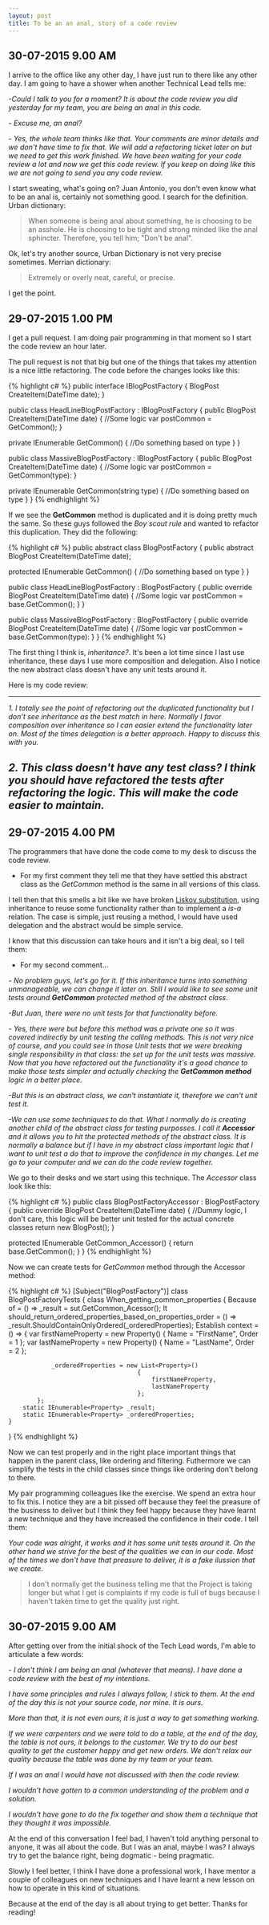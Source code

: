 ```yaml
---
layout: post
title: To be an an anal, story of a code review
---
```


## 30-07-2015 9.00 AM 

I arrive to the office like any other day, I have just run to there like any other day. I am going to have a shower when another Technical Lead tells me:

_-Could I talk to you for a moment? It is about the code review you did yesterday for my team, you are being an anal in this code._

_- Excuse me, an anal?_

_- Yes, the whole team thinks like that. Your comments are minor details and we don't have time to fix that. We will add a refactoring ticket later on but we need to get this work finished. We have been waiting for your code review a lot and now we get this code review. If you keep on doing like this we are not going to send you any code review._

I start sweating, what's going on? Juan Antonio, you don't even know what to be an anal is, certainly not something good.
I search for the definition. Urban dictionary:

> When someone is being anal about something, he is choosing to be an asshole. He is choosing to be tight and strong minded like the anal sphincter. Therefore, you tell him; "Don't be anal".

Ok, let's try another source, Urban Dictionary is not very precise sometimes. Merrian dictionary:

> Extremely or overly neat, careful, or precise.

I get the point.

## 29-07-2015 1.00 PM 

I get a pull request. I am doing pair programming in that moment so I start the code review an hour later. 

The pull request is not that big but one of the things that takes my attention is a nice little refactoring. The code before the changes looks like this:

{% highlight c# %}
public interface IBlogPostFactory
{
  BlogPost CreateItem(DateTime date);
}

public class HeadLineBlogPostFactory : IBlogPostFactory
{
  public BlogPost CreateItem(DateTime date)
  {
    //Some logic
    var postCommon = GetCommon();
  }
  
  private IEnumerable<Properties> GetCommon()
  {
    //Do something based on type
  }
}

public class MassiveBlogPostFactory : IBlogPostFactory
{
  public BlogPost CreateItem(DateTime date)
  {
    //Some logic
    var postCommon = GetCommon(type):
  }
  
  private IEnumerable<Properties> GetCommon(string type)
  {
    //Do something based on type
  }
}
{% endhighlight %}

If we see the **GetCommon** method is duplicated and it is doing pretty much the same. So these guys followed the *Boy scout rule* and wanted to refactor this duplication. They did the following:

{% highlight c# %}
public abstract class BlogPostFactory
{
  public abstract BlogPost CreateItem(DateTime date);
  
  protected IEnumerable<Properties> GetCommon()
  {
    //Do something based on type
  }
}

public class HeadLineBlogPostFactory : BlogPostFactory
{
  public override BlogPost CreateItem(DateTime date)
  {
    //Some logic
    var postCommon = base.GetCommon();
  }
}

public class MassiveBlogPostFactory : BlogPostFactory
{
  public override BlogPost CreateItem(DateTime date)
  {
    //Some logic
    var postCommon = base.GetCommon(type):
  }
}
{% endhighlight %}

The first thing I think is, *inheritance?*. It's been a lot time since I last use inheritance, these days I use more composition and delegation. Also I notice the new abstract class doesn't have any unit tests around it.

Here is my code review:

----
_1. I totally see the point of refactoring out the duplicated functionality but I don't see inheritance as the best match in here. Normally I favor composition over inheritance so I can easier extend the functionality later on. Most of the times delegation is a better approach. Happy to discuss this with you._

_2. This class doesn't have any test class? I think you should have refactored the tests after refactoring the logic. This will make the code easier to maintain._
----

## 29-07-2015 4.00 PM 

The programmers that have done the code come to my desk to discuss the code review.

+ For my first comment they tell me that they have settled this abstract class as the *GetCommon* method is the same in all versions of this class. 

I tell then that this smells a bit like we have broken [Liskov substitution](http://javflores.github.io/NDC-Oslo-CoreSoftwareDesignPrinciples-Second-Part/), using inheritance to reuse some functionality rather than to implement a *is-a* relation. The case is simple, just reusing a method, I would have used delegation and the abstract would be simple service. 

I know that this discussion can take hours and it isn't a big deal, so I tell them: 

+ For my second comment...

_- No problem guys, let's go for it. If this inheritance turns into something unmanageable, we can change it later on. Still I would like to see some unit tests around **GetCommon** protected method of the abstract class_.

_-But Juan, there were no unit tests for that functionality before._

_- Yes, there were but before this method was a private one so it was covered indirectly by unit testing the calling methods. This is not very nice of course, and you could see in those Unit tests that we were breaking single responsibility in that class: the set up for the unit tests was massive. Now that you have refactored out the functionality it's a good chance to make those tests simpler and actually checking the **GetCommon method** logic in a better place._

_-But this is an abstract class, we can't instantiate it, therefore we can't unit test it._

_-We can use some techniques to do that. What I normally do is creating another child of the abstract class for testing purposses. I call it **Accessor** and it allows you to hit the protected methods of the abstract class. It is normally a balance but if I have in my abstract class important logic that I want to unit test a do that to improve the confidence in my changes. Let me go to your computer and we can do the code review together._

We go to their desks and we start using this technique.
The *Accessor* class look like this:

{% highlight c# %}
public class BlogPostFactoryAccessor : BlogPostFactory
{
  public override BlogPost CreateItem(DateTime date)
  {
    //Dummy logic, I don't care, this logic will be better unit tested for the actual concrete classes
    return new BlogPost();
  }
  
  protected IEnumerable<Properties> GetCommon_Accessor()
  {
    return base.GetCommon();
  }
}
{% endhighlight %}

Now we can create tests for *GetCommon* method through the Accessor method:

{% highlight c# %}
[Subject("BlogPostFactory")]
class BlogPostFactoryTests
{
    class When_getting_common_properties
    {
        Because of = () => _result = sut.GetCommon_Acessor();
        It should_return_ordered_properties_based_on_properties_order = () => _result.ShouldContainOnlyOrdered(_orderedProperties);
        Establish context = () =>
            {
                var firstNameProperty = new Property()
                                            {
                                                Name = "FirstName",
                                                Order = 1
                                            };
                var lastNameProperty = new Property()
                                           {
                                               Name = "LastName",
                                               Order = 2
                                           };
                
                _orderedProperties = new List<Property>()
                                        {
                                            firstNameProperty,
                                            lastNameProperty
                                        };
            };
        static IEnumerable<Property> _result;
        static IEnumerable<Property> _orderedProperties;
    }
}
{% endhighlight %}

Now we can test properly and in the right place important things that happen in the parent class, like ordering and filtering. Futhermore we can simplify the tests in the child classes since things like ordering don't belong to there.

My pair programming colleagues like the exercise. We spend an extra hour to fix this. I notice they are a bit pissed off because they feel the preasure of the business to deliver but I think they feel happy because they have learnt a new technique and they have increased the confidence in their code. I tell them:

_Your code was alright, it works and it has some unit tests around it. On the other hand we strive for the best of the qualities we can in our code. Most of the times we don't have that preasure to deliver, it is a fake ilussion that we create._ 

> I don't normally get the business telling me that the Project is taking longer but what I get is complaints if my code is full of bugs because I haven't taken time to get the quality just right.

## 30-07-2015 9.00 AM

After getting over from the initial shock of the Tech Lead words, I'm able to articulate a few words:

_- I don't think I am being an anal (whatever that means). I have done a code review with the best of my intentions._

_I have some principles and rules I always follow, I stick to them. At the end of the day this is not your source code, nor mine. It is ours._

_More than that, it is not even ours, it is just a way to get something working._

_If we were carpenters and we were told to do a table, at the end of the day, the table is not ours, it belongs to the customer. We try to do our best quality to get the customer happy and get new orders. We don't relax our quality because the table was done by my team or your team._

_If I was an anal I would have not discussed with then the code review._

_I wouldn't have gotten to a common understanding of the problem and a solution._ 

_I wouldn't have gone to do the fix together and show them a technique that they thought it was impossible._

At the end of this conversation I feel bad, I haven't told anything personal to anyone, it was all about the code. 
But I was an anal, maybe I was? I always try to get the balance right, being dogmatic - being pragmatic.

Slowly I feel better, I think I have done a professional work, I have mentor a couple of colleagues on new techniques and I have learnt a new lesson on how to operate in this kind of situations.

Because at the end of the day is all about trying to get better.
Thanks for reading!
